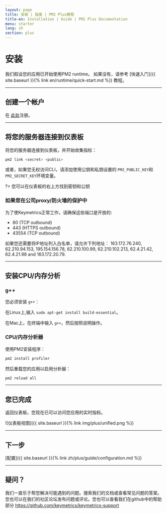 ```yaml
---
layout: page
title: 安装 | 指南 | PM2 Plus教程
title-en: Installation | Guide | PM2 Plus Documentation
menu: starter
lang: zh
section: plus
---
```


# 安装

我们假设您的应用已开始使用PM2 runtime。 如果没有，请参考 [快速入门]({{ site.baseurl }}{% link en/runtime/quick-start.md %}) 教程。

---

## 创建一个帐户

在 [此处](https://id.keymetrics.io/api/oauth/register)注册。

---

## 将您的服务器连接到仪表板

将您的服务器连接到仪表板，并开始收集指标：

```bash
pm2 link <secret> <public>
```

或者，如果您无权访问CLI，请添加使用公钥和私钥设置的 `PM2_PUBLIC_KEY`和 `PM2_SECRET_KEY`环境变量。

?> 您可以在仪表板的右上方找到密钥和公钥

### 如果您在公司proxy/防火墙的保护中

为了使Keymetrics正常工作，请确保这些端口是开放的:
- 80 (TCP outbound)
- 443 (HTTPS outbound)
- 43554 (TCP outbound)

如果您还需要将IP地址列入白名单，请允许下列地址：
163.172.76.240, 62.210.94.153, 195.154.156.78, 62.210.100.99, 62.210.102.213, 62.4.21.42, 62.4.21.98 and 163.172.20.79.

---

## 安装CPU/内存分析

### g++

您必须安装 `g++`：

在Linux上,输入 `sudo apt-get install build-essential`。

在Mac上，在终端中输入 `g++`，然后按照说明操作。

### CPU/内存分析器

使用PM2安装程序：

```bash
pm2 install profiler
```

然后重载您的应用以启用分析器：

```bash
pm2 reload all
```

---

## 您已完成

返回仪表板，您现在已可以访问您应用的实时指标。

![仪表板视图]({{ site.baseurl }}{% link img/plus/unified.png %})

---

## 下一步

[配置]({{ site.baseurl }}{% link zh/plus/guide/configuration.md %})

---

## 疑问？

我们一直乐于帮您解决可能遇到的问题。搜索我们的文档或查看常见问题的答案。您也可以在我们的社区论坛发布问题或评论。您也可以查看我们在github中的帮助部分 https://github.com/keymetrics/keymetrics-support